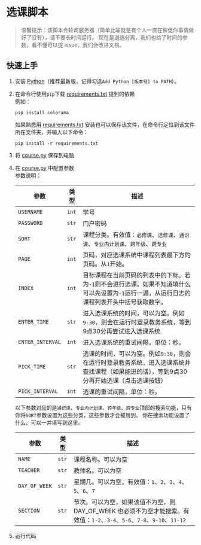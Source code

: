 # 选课脚本

> 温馨提示：该脚本会轮询服务器（简单比喻就是有个人一直在催促你事情做好了没有），请不要长时间运行。
> 现在是退选分离，我们也给了时间的参数，看不懂可以提 issue，我们会改进文档。

## 快速上手

1. 安装 [Python](https://www.python.org/downloads/)（推荐最新版，记得勾选`Add Python [版本号] to PATH`）。
2. 在命令行使用`pip`下载 [requirements.txt](requirements.txt) 提到的依赖<br/>
   例如：
   ```
   pip install colorama
   ```
   如果熟悉用 [requirements.txt](requirements.txt) 安装也可以保存该文件，在命令行定位到该文件所在文件夹，并输入以下命令：
   ```
   pip install -r requirements.txt
   ```
3. 将 [course.py](course.py) 保存到电脑
4. 在 [course.py](course.py) 中配置参数<br/>
   参数说明：

   | 参数               | 类型    | 描述                                                                         |
   |------------------|-------|----------------------------------------------------------------------------|
   | `USERNAME`       | `int` | 学号                                                                         |
   | `PASSWORD`       | `str` | 门户密码                                                                       |
   | `SORT`           | `str` | 课程分类。有效值：`必修课`、`选修课`、`通识课`、`专业内计划课`、`跨年级`、`跨专业`                            |
   | `PAGE`           | `int` | 页码，对应选课系统中课程列表最下方的页码。从`1`开始。                                               |
   | `INDEX`          | `int` | 目标课程在当前页码的列表中的下标。若为`-1`则不会进行选课。如果不知道填什么可以先设置为`-1`运行一遍，从运行日志的课程列表开头中括号获取数字。 |
   | `ENTER_TIME`     | `str` | 进入选课系统的时间，可以为空。例如`9:30`，则会在运行时登录教务系统，等到9点30分再尝试进入选课系统                      |
   | `ENTER_INTERVAL` | `int` | 进入选课系统的重试间隔，单位：秒。                                                          |
   | `PICK_TIME`      | `str` | 选课的时间，可以为空。例如`9:30`，则会在运行时登录教务系统，进入选课系统并查找课程（如果能进的话），等到9点30分再开始选课（点击选课按钮）  |
   | `PICK_INTERVAL`  | `int` | 选课的重试间隔，单位：秒。                                                              |

   以下参数对应的是`通识课`、`专业内计划课`、`跨年级`、`跨专业`顶部的搜索功能，只有你将`SORT`参数设置为这些分类，这些参数才会被用到。
   你在搜索功能设置了什么，可以一并填写到这里。

   | 参数            | 类型    | 描述                                                                                  |
   |---------------|-------|-------------------------------------------------------------------------------------|
   | `NAME`        | `str` | 课程名称。可以为空                                                                           |
   | `TEACHER`     | `str` | 教师名。可以为空                                                                            |
   | `DAY_OF_WEEK` | `str` | 星期几。可以为空，有效值：`1`、`2`、`3`、`4`、`5`、`6`、`7`                                            |
   | `SECTION`     | `str` | 节次。可以为空，如果该值不为空，则 DAY_OF_WEEK 也必须不为空才能搜索。有效值：`1-2`、`3-4`、`5-6`、`7-8`、`9-10`、`11-12` |
5. 运行代码

